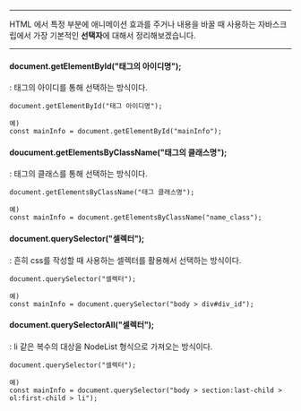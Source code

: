 ----------------------------------------

HTML 에서 특정 부분에 애니메이션 효과를 주거나 내용을 바꿀 때 사용하는 
자바스크립에서 가장 기본적인 **선택자**에 대해서 정리해보겠습니다.

-----------------------------------------


#### document.getElementById("태그의 아이디명");
: 태그의 아이디를 통해 선택하는 방식이다.
```
document.getElementById("태그 아이디명");

예)
const mainInfo = document.getElementById("mainInfo");

```

#### doucument.getElementsByClassName("태그의 클래스명");
: 태그의 클래스를 통해 선택하는 방식이다.
```
document.getElementsByClassName("태그 클래스명");

예)
const mainInfo = document.getElementsByClassName("name_class");
```

#### document.querySelector("셀렉터");
: 흔히 css를 작성할 때 사용하는 셀렉터를 활용해서 선택하는 방식이다.
```
document.querySelector("셀렉터");

예)
const mainInfo = document.querySelector("body > div#div_id");
```

#### document.querySelectorAll("셀렉터");
: li 같은 복수의 대상을 NodeList 형식으로 가져오는 방식이다.
```
document.querySelector("셀렉터");

예)
const mainInfo = document.querySelector("body > section:last-child > ol:first-child > li");